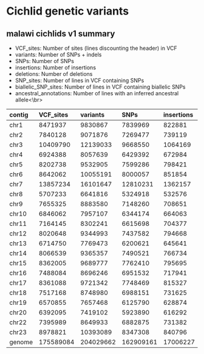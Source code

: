 Cichlid genetic variants
========================

## malawi cichlids v1 summary

* VCF_sites: Number of sites (lines discounting the header) in VCF
* variants: Number of SNPs + indels
* SNPs: Number of SNPs
* insertions: Number of insertions
* deletions: Number of deletions
* SNP_sites: Number of lines in VCF containing SNPs
* biallelic_SNP_sites: Number of lines in VCF containing biallelic SNPs
* ancestral_annotations: Number of lines with an inferred ancestral allele<\br>

| contig  | VCF_sites | variants  | SNPs      | insertions | deletions | SNP_sites | biallelic_SNP_sites | ancestral_annotations |
|:--------|:----------|:----------|:----------|:-----------|:----------|:----------|:--------------------|:----------------------|
| chr1    | 8471937   | 9830867   | 7839969   | 822881     | 1168017   | 7294760   | 6766799             | 6852299               |
| chr2    | 7840128   | 9071876   | 7269477   | 739119     | 1063280   | 6760158   | 6267047             | 6132983               |
| chr3    | 10409790  | 12139033  | 9668550   | 1064169    | 1406314   | 8937156   | 8233275             | 6654784               |
| chr4    | 6924388   | 8057639   | 6429392   | 672984     | 955263    | 5963943   | 5513838             | 5437375               |
| chr5    | 8202738   | 9532905   | 7599286   | 798421     | 1135198   | 7058113   | 6534490             | 6601193               |
| chr6    | 8642062   | 10055191  | 8000057   | 851854     | 1203280   | 7431278   | 6881005             | 6823844               |
| chr7    | 13857234  | 16101647  | 12810231  | 1362157    | 1929259   | 11912510  | 11043803            | 11070060              |
| chr8    | 5707233   | 6641816   | 5324918   | 532576     | 784322    | 4927027   | 4542677             | 4708716               |
| chr9    | 7655325   | 8883580   | 7148260   | 708651     | 1026669   | 6618850   | 6107019             | 5655836               |
| chr10   | 6846062   | 7957107   | 6344174   | 664063     | 948870    | 5890339   | 5451352             | 5536694               |
| chr11   | 7164145   | 8302241   | 6615698   | 704377     | 982166    | 6163713   | 5726052             | 5895879               |
| chr12   | 8020648   | 9344993   | 7437582   | 794668     | 1112743   | 6900585   | 6381616             | 6535680               |
| chr13   | 6714750   | 7769473   | 6200621   | 645641     | 923211    | 5778034   | 5368821             | 5509263               |
| chr14   | 8066539   | 9365357   | 7490521   | 766734     | 1108102   | 6953030   | 6433033             | 6393292               |
| chr15   | 8362005   | 9689777   | 7762410   | 795695     | 1131672   | 7214400   | 6683857             | 6663209               |
| chr16   | 7488084   | 8696246   | 6951532   | 717941     | 1026773   | 6451752   | 5968124             | 5991523               |
| chr17   | 8361088   | 9721342   | 7748469   | 815327     | 1157546   | 7194087   | 6657703             | 6713231               |
| chr18   | 7517168   | 8748980   | 6988151   | 731625     | 1029204   | 6477898   | 5985848             | 5903894               |
| chr19   | 6570855   | 7657468   | 6125790   | 628874     | 902804    | 5667892   | 5226042             | 5281542               |
| chr20   | 6392095   | 7419102   | 5923890   | 616292     | 878920    | 5507175   | 5104543             | 5102325               |
| chr22   | 7395989   | 8649933   | 6882875   | 731382     | 1035676   | 6364231   | 5864213             | 5746612               |
| chr23   | 8978821   | 10393089  | 8347308   | 840796     | 1204985   | 7754272   | 7181421             | 6889939               |
| genome  | 175589084 | 204029662 | 162909161 | 17006227   | 24114274  | 151221203 | 139922578           | 138100173             |

